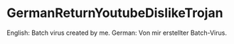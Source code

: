 # GermanReturnYoutubeDislikeTrojan
English: Batch virus created by me. 
German: Von mir erstellter Batch-Virus.
